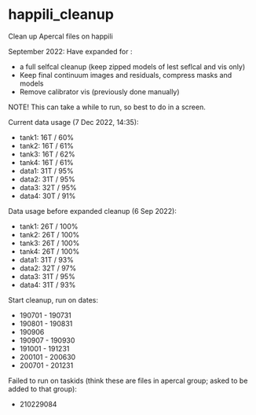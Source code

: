 # happili_cleanup
Clean up Apercal files on happili

September 2022: Have expanded for 
:
- a full selfcal cleanup (keep zipped models of lest seflcal and vis only)
- Keep final continuum images and residuals, compress masks and models
- Remove calibrator vis (previously done manually)

NOTE! This can take a while to run, so best to do in a screen.

Current data usage (7 Dec 2022, 14:35):
- tank1: 16T / 60%
- tank2: 16T / 61%
- tank3: 16T / 62%
- tank4: 16T / 61%
- data1: 31T / 95%
- data2: 31T / 95%
- data3: 32T / 95%
- data4: 30T / 91%

Data usage before expanded cleanup (6 Sep 2022):
- tank1: 26T / 100%
- tank2: 26T / 100%
- tank3: 26T / 100%
- tank4: 26T / 100%
- data1: 31T / 93%
- data2: 32T / 97%
- data3: 31T / 95%
- data4: 31T / 93%

Start cleanup, run on dates:
- 190701 - 190731
- 190801 - 190831
- 190906
- 190907 - 190930
- 191001 - 191231 
- 200101 - 200630 
- 200701 - 201231 

Failed to run on taskids (think these are files in apercal group; asked to be added to that group):
- 210229084






